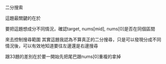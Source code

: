 二分搜索 

這題最關鍵的在於

要把這題想成分不同情況，確認target, nums[mid], nums[0]是否在同個區間

來去控制搜尋範圍 其實這題我認為不算真正的二分搜尋，只是可以發現分成不同情況後，可以有效地知道要往左邊還是右邊搜尋

跟33題的差別在於要一開始先把尾巴跟nums[0]重複的拿掉

